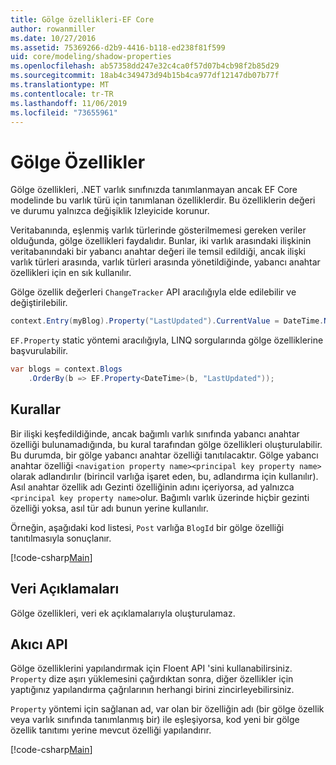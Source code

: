 ```yaml
---
title: Gölge özellikleri-EF Core
author: rowanmiller
ms.date: 10/27/2016
ms.assetid: 75369266-d2b9-4416-b118-ed238f81f599
uid: core/modeling/shadow-properties
ms.openlocfilehash: ab57358dd247e32c4ca0f57d07b4cb98f2b85d29
ms.sourcegitcommit: 18ab4c349473d94b15b4ca977df12147db07b77f
ms.translationtype: MT
ms.contentlocale: tr-TR
ms.lasthandoff: 11/06/2019
ms.locfileid: "73655961"
---
```

# <a name="shadow-properties"></a>Gölge Özellikler

Gölge özellikleri, .NET varlık sınıfınızda tanımlanmayan ancak EF Core modelinde bu varlık türü için tanımlanan özelliklerdir. Bu özelliklerin değeri ve durumu yalnızca değişiklik Izleyicide korunur.

Veritabanında, eşlenmiş varlık türlerinde gösterilmemesi gereken veriler olduğunda, gölge özellikleri faydalıdır. Bunlar, iki varlık arasındaki ilişkinin veritabanındaki bir yabancı anahtar değeri ile temsil edildiği, ancak ilişki varlık türleri arasında, varlık türleri arasında yönetildiğinde, yabancı anahtar özellikleri için en sık kullanılır.

Gölge özellik değerleri `ChangeTracker` API aracılığıyla elde edilebilir ve değiştirilebilir.

``` csharp
context.Entry(myBlog).Property("LastUpdated").CurrentValue = DateTime.Now;
```

`EF.Property` static yöntemi aracılığıyla, LINQ sorgularında gölge özelliklerine başvurulabilir.

``` csharp
var blogs = context.Blogs
    .OrderBy(b => EF.Property<DateTime>(b, "LastUpdated"));
```

## <a name="conventions"></a>Kurallar

Bir ilişki keşfedildiğinde, ancak bağımlı varlık sınıfında yabancı anahtar özelliği bulunamadığında, bu kural tarafından gölge özellikleri oluşturulabilir. Bu durumda, bir gölge yabancı anahtar özelliği tanıtılacaktır. Gölge yabancı anahtar özelliği `<navigation property name><principal key property name>` olarak adlandırılır (birincil varlığa işaret eden, bu, adlandırma için kullanılır). Asıl anahtar özellik adı Gezinti özelliğinin adını içeriyorsa, ad yalnızca `<principal key property name>`olur. Bağımlı varlık üzerinde hiçbir gezinti özelliği yoksa, asıl tür adı bunun yerine kullanılır.

Örneğin, aşağıdaki kod listesi, `Post` varlığa `BlogId` bir gölge özelliği tanıtılmasıyla sonuçlanır.

[!code-csharp[Main](../../../samples/core/Modeling/Conventions/ShadowForeignKey.cs?name=Conventions)]

## <a name="data-annotations"></a>Veri Açıklamaları

Gölge özellikleri, veri ek açıklamalarıyla oluşturulamaz.

## <a name="fluent-api"></a>Akıcı API

Gölge özelliklerini yapılandırmak için Floent API 'sini kullanabilirsiniz. `Property` dize aşırı yüklemesini çağırdıktan sonra, diğer özellikler için yaptığınız yapılandırma çağrılarının herhangi birini zincirleyebilirsiniz.

`Property` yöntemi için sağlanan ad, var olan bir özelliğin adı (bir gölge özellik veya varlık sınıfında tanımlanmış bir) ile eşleşiyorsa, kod yeni bir gölge özellik tanıtımı yerine mevcut özelliği yapılandırır.

[!code-csharp[Main](../../../samples/core/Modeling/FluentAPI/ShadowProperty.cs?name=ShadowProperty&highlight=8)]
